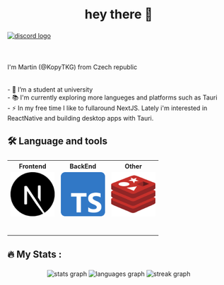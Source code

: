 <h1 align="center">hey there 👋</h1>

###

<div align="left">
  <a href="https://discord.gg/ZtjNUMHm8C" target="_blank">
    <img src="https://raw.githubusercontent.com/maurodesouza/profile-readme-generator/master/src/assets/icons/social/discord/default.svg" width="37" height="25" alt="discord logo"  />
  </a>
</div>

###

<br clear="both">

<p align="left">I'm Martin (@KopyTKG) from Czech republic<br><br><br>- 🔭 I’m a student at university<br>- 📚 I'm currently exploring more langueges and platforms such as Tauri <br>- ⚡ In my free time I like to fullaround NextJS. Lately i'm interested in ReactNative and building desktop apps with Tauri.</p>

###

<h2 align="left">🛠 Language and tools</h2>

###

<table>
<tr>
 <th> Frontend </th>
 <th> BackEnd </th>
 <th> Other </th>
</tr>
<tr>
    <td><img src="./assets/next.svg" alt="" style="width:100px;"/></td>
    <td><img src="./assets/ts.svg" alt="" style="width:100px;"/></td>
    <td><img src="./assets/redis.svg" alt="" style="width:100px;"/></td>
</tr>
<tr>
    <td></td>
    <td></td>
    <td></td>
</tr>
<tr>
    <td></td>
    <td></td>
    <td></td>
</tr>
<tr>
    <td></td>
    <td></td>
    <td></td>
</tr>
<tr>
    <td></td>
    <td></td>
    <td></td>
</tr>
<tr>
    <td></td>
    <td></td>
    <td></td>
</tr>
<tr>
    <td></td>
    <td></td>
    <td></td>
</tr>
<tr>
    <td></td>
    <td></td>
    <td></td>
</tr>
</table>


###

<h2 align="left">🔥   My Stats :</h2>

###

<div align="center">
  <img src="https://github-readme-stats.vercel.app/api?username=KopyTKG&hide_title=true&hide_rank=false&show_icons=true&include_all_commits=true&count_private=true&disable_animations=false&theme=radical&locale=en&hide_border=false&order=1" height="220" alt="stats graph"  />
  <img src="https://github-readme-stats.vercel.app/api/top-langs?username=KopyTKG&locale=en&hide_title=false&layout=compact&card_width=320&langs_count=6&theme=radical&hide_border=false&order=2" height="220" alt="languages graph"  />
  <img src="https://streak-stats.demolab.com?user=KopyTKG&locale=en&mode=daily&theme=radical&hide_border=false&border_radius=5&order=3" height="220" alt="streak graph"  />
</div>

###

